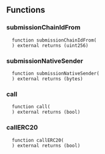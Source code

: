


## Functions
### submissionChainIdFrom
```solidity
  function submissionChainIdFrom(
  ) external returns (uint256)
```




### submissionNativeSender
```solidity
  function submissionNativeSender(
  ) external returns (bytes)
```




### call
```solidity
  function call(
  ) external returns (bool)
```




### callERC20
```solidity
  function callERC20(
  ) external returns (bool)
```




